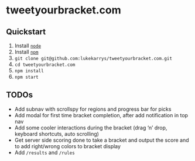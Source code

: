 # tweetyourbracket.com

## Quickstart

1. Install [`node`](http://nodejs.org/)
2. Install [`npm`](http://npmjs.org/)
3. `git clone git@github.com:lukekarrys/tweetyourbracket.com.git`
4. `cd tweetyourbracket.com`
5. `npm install`
6. `npm start`

## TODOs

- Add subnav with scrollspy for regions and progress bar for picks
- Add modal for first time bracket completion, after add notification in top nav
- Add some cooler interactions during the bracket (drag ‘n’ drop, keyboard shortcuts, auto scrolling)
- Get server side scoring done to take a bracket and output the score and to add right/wrong colors to bracket display
- Add `/results` and `/rules`
